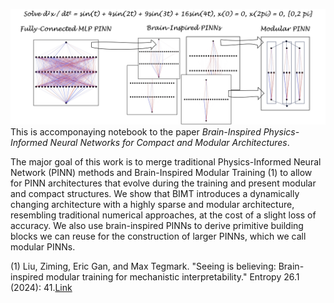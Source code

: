 ![image](https://github.com/smarkidis/BrainInspiredPINN/blob/main/teaser.png)
This is accomponaying notebook to the paper *Brain-Inspired Physics-Informed Neural Networks for Compact and Modular Architectures*.

The major goal of this work is to merge traditional Physics-Informed Neural Network (PINN) methods and Brain-Inspired Modular Training (1) to allow for PINN architectures that evolve during the training and present modular and compact structures. We show that BIMT introduces a dynamically changing architecture with a highly sparse and modular architecture, resembling traditional numerical approaches, at the cost of a slight loss of accuracy. We also use brain-inspired PINNs to derive primitive building blocks we can reuse for the construction of larger PINNs, which we call modular PINNs.

(1) Liu, Ziming, Eric Gan, and Max Tegmark. "Seeing is believing: Brain-inspired modular training for mechanistic interpretability." Entropy 26.1 (2024): 41.[Link](https://www.mdpi.com/1099-4300/26/1/41)



